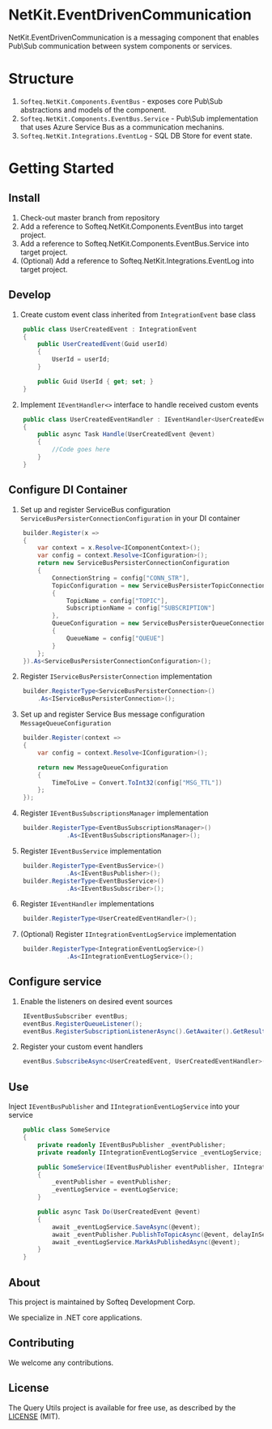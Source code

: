 # NetKit.EventDrivenCommunication

NetKit.EventDrivenCommunication is a messaging component that enables Pub\Sub communication between system components or services.

# Structure

1. ```Softeq.NetKit.Components.EventBus``` - exposes core Pub\Sub abstractions and models of the component. 
2. ```Softeq.NetKit.Components.EventBus.Service``` - Pub\Sub implementation that uses Azure Service Bus as a communication mechanins.
3. ```Softeq.NetKit.Integrations.EventLog``` - SQL DB Store for event state. 

# Getting Started

## Install 
1. Check-out master branch from repository
2. Add a reference to Softeq.NetKit.Components.EventBus into target project.
3. Add a reference to Softeq.NetKit.Components.EventBus.Service into target project.
4. (Optional) Add a reference to Softeq.NetKit.Integrations.EventLog into target project.

## Develop

1. Create custom event class inherited from ```IntegrationEvent``` base class
```csharp
    public class UserCreatedEvent : IntegrationEvent
	{
		public UserCreatedEvent(Guid userId)
		{
		    UserId = userId;
		}

		public Guid UserId { get; set; }
	}
```

2. Implement ```IEventHandler<>``` interface to handle received custom events
```csharp
    public class UserCreatedEventHandler : IEventHandler<UserCreatedEvent>
    {
	    public async Task Handle(UserCreatedEvent @event)
	    {
		    //Code goes here
	    }
    }

```

## Configure DI Container

1. Set up and register ServiceBus configuration ```ServiceBusPersisterConnectionConfiguration``` in your DI container
```csharp
    builder.Register(x =>
    {
        var context = x.Resolve<IComponentContext>();
        var config = context.Resolve<IConfiguration>();
        return new ServiceBusPersisterConnectionConfiguration
        {
            ConnectionString = config["CONN_STR"],
            TopicConfiguration = new ServiceBusPersisterTopicConnectionConfiguration
            {
                TopicName = config["TOPIC"],
                SubscriptionName = config["SUBSCRIPTION"] 
            },
            QueueConfiguration = new ServiceBusPersisterQueueConnectionConfiguration
            {
                QueueName = config["QUEUE"]
            }
        };
    }).As<ServiceBusPersisterConnectionConfiguration>();

```

2. Register ```IServiceBusPersisterConnection``` implementation
```csharp
    builder.RegisterType<ServiceBusPersisterConnection>()
        .As<IServiceBusPersisterConnection>();

```

3. Set up and register Service Bus message configuration ```MessageQueueConfiguration```
```csharp
    builder.Register(context =>
    {
        var config = context.Resolve<IConfiguration>();

        return new MessageQueueConfiguration
        {
            TimeToLive = Convert.ToInt32(config["MSG_TTL"])
        };
    });
```

4. Register ```IEventBusSubscriptionsManager``` implementation
```csharp
    builder.RegisterType<EventBusSubscriptionsManager>()
                .As<IEventBusSubscriptionsManager>();

```

5. Register ```IEventBusService``` implementation
```csharp
    builder.RegisterType<EventBusService>()
                .As<IEventBusPublisher>();
    builder.RegisterType<EventBusService>()
                .As<IEventBusSubscriber>();

``` 

6. Register ```IEventHandler``` implementations
```csharp
    builder.RegisterType<UserCreatedEventHandler>();
``` 

7. (Optional) Register ```IIntegrationEventLogService``` implementation
```csharp
    builder.RegisterType<IntegrationEventLogService>()
                .As<IIntegrationEventLogService>();

```

## Configure service

1. Enable the listeners on desired event sources
```csharp
    IEventBusSubscriber eventBus;
    eventBus.RegisterQueueListener();
    eventBus.RegisterSubscriptionListenerAsync().GetAwaiter().GetResult();
```

2. Register your custom event handlers
```csharp
    eventBus.SubscribeAsync<UserCreatedEvent, UserCreatedEventHandler>().GetAwaiter().GetResult();
```

## Use

Inject ```IEventBusPublisher``` and ```IIntegrationEventLogService``` into your service

```csharp
    public class SomeService
    {
        private readonly IEventBusPublisher _eventPublisher;
        private readonly IIntegrationEventLogService _eventLogService;

        public SomeService(IEventBusPublisher eventPublisher, IIntegrationEventLogService eventLogService)
        {
            _eventPublisher = eventPublisher;
            _eventLogService = eventLogService;
        }

        public async Task Do(UserCreatedEvent @event)
        {
            await _eventLogService.SaveAsync(@event);
            await _eventPublisher.PublishToTopicAsync(@event, delayInSeconds);
            await _eventLogService.MarkAsPublishedAsync(@event);
        }
    }
```

## About

This project is maintained by Softeq Development Corp.

We specialize in .NET core applications.

## Contributing

We welcome any contributions.

## License

The Query Utils project is available for free use, as described by the [LICENSE](/LICENSE) (MIT).
